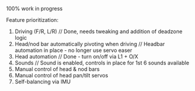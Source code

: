 100% work in progress

Feature prioritization:
1. Driving (F/R, L/R) // Done, needs tweaking and addition of deadzone logic
2. Head/nod bar automatically pivoting when driving // Headbar automation in place - no longer use servo easer
3. Head automation // Done - turn on/off via L1 + O/X
4. Sounds // Sound is enabled, controls in place for 1st 6 sounds available
5. Manual control of head & nod bars
6. Manual control of head pan/tilt servos
7. Self-balancing via IMU
